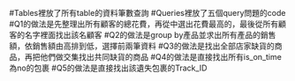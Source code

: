 #Tables裡放了所有table的資料筆數查詢
#Queries裡放了五個query問題的code
#Q1的做法是先整理出所有顧客的總花費，再從中選出花費最高的，最後從所有顧客的名字裡面找出該名顧客
#Q2的做法是group by產品並求出所有產品的銷售額，依銷售額由高排到低，選擇前兩筆資料
#Q3的做法是找出全部店家缺貨的商品，再把他們做交集找出共同缺貨的商品
#Q4的做法是直接找出所有is_on_time為no的包裹
#Q5的做法是直接找出該遺失包裹的Track_ID
